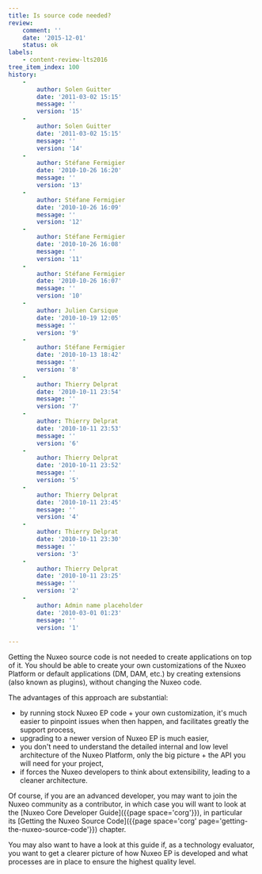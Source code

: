 ```yaml
---
title: Is source code needed?
review:
    comment: ''
    date: '2015-12-01'
    status: ok
labels:
    - content-review-lts2016
tree_item_index: 100
history:
    -
        author: Solen Guitter
        date: '2011-03-02 15:15'
        message: ''
        version: '15'
    -
        author: Solen Guitter
        date: '2011-03-02 15:15'
        message: ''
        version: '14'
    -
        author: Stéfane Fermigier
        date: '2010-10-26 16:20'
        message: ''
        version: '13'
    -
        author: Stéfane Fermigier
        date: '2010-10-26 16:09'
        message: ''
        version: '12'
    -
        author: Stéfane Fermigier
        date: '2010-10-26 16:08'
        message: ''
        version: '11'
    -
        author: Stéfane Fermigier
        date: '2010-10-26 16:07'
        message: ''
        version: '10'
    -
        author: Julien Carsique
        date: '2010-10-19 12:05'
        message: ''
        version: '9'
    -
        author: Stéfane Fermigier
        date: '2010-10-13 18:42'
        message: ''
        version: '8'
    -
        author: Thierry Delprat
        date: '2010-10-11 23:54'
        message: ''
        version: '7'
    -
        author: Thierry Delprat
        date: '2010-10-11 23:53'
        message: ''
        version: '6'
    -
        author: Thierry Delprat
        date: '2010-10-11 23:52'
        message: ''
        version: '5'
    -
        author: Thierry Delprat
        date: '2010-10-11 23:45'
        message: ''
        version: '4'
    -
        author: Thierry Delprat
        date: '2010-10-11 23:30'
        message: ''
        version: '3'
    -
        author: Thierry Delprat
        date: '2010-10-11 23:25'
        message: ''
        version: '2'
    -
        author: Admin name placeholder
        date: '2010-03-01 01:23'
        message: ''
        version: '1'

---
```

Getting the Nuxeo source code is not needed to create applications on top of it. You should be able to create your own customizations of the Nuxeo Platform or default applications (DM, DAM, etc.) by creating extensions (also known as plugins), without changing the Nuxeo code.

The advantages of this approach are substantial:

*   by running stock Nuxeo EP code + your own customization, it's much easier to pinpoint issues when then happen, and facilitates greatly the support process,
*   upgrading to a newer version of Nuxeo EP is much easier,
*   you don't need to understand the detailed internal and low level architecture of the Nuxeo Platform, only the big picture + the API you will need for your project,
*   if forces the Nuxeo developers to think about extensibility, leading to a cleaner architecture.

Of course, if you are an advanced developer, you may want to join the Nuxeo community as a contributor, in which case you will want to look at the&nbsp;[Nuxeo Core Developer Guide]({{page space='corg'}}), in particular its&nbsp;[Getting the Nuxeo Source Code]({{page space='corg' page='getting-the-nuxeo-source-code'}})&nbsp;chapter.

You may also want to have a look at this guide if, as a technology evaluator, you want to get a clearer picture of how Nuxeo EP is developed and what processes are in place to ensure the highest quality level.
